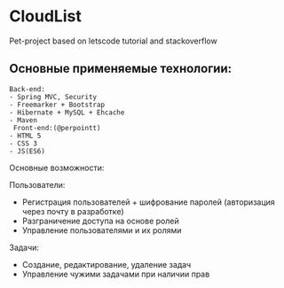 # CloudList
Pet-project based on letscode tutorial and stackoverflow

## Основные применяемые технологии: 
	Back-end:
  	- Spring MVC, Security
  	- Freemarker + Bootstrap
  	- Hibernate + MySQL + Ehcache
  	- Maven  
	 Front-end:(@perpointt)
   	- HTML 5
   	- CSS 3
   	- JS(ES6)

Основные возможности:

Пользователи:
- Регистрация пользователей + шифрование паролей (авторизация через почту в разработке)
- Разграничение доступа на основе ролей
- Управление пользователями и их ролями

Задачи:
- Создание, редактирование, удаление задач
- Управление чужими задачами при наличии прав



